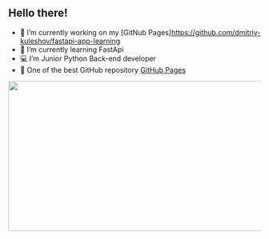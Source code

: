 ## Hello there!


- 🔭 I’m currently working on my [GitNub Pages]https://github.com/dmitriy-kuleshov/fastapi-app-learning
- 🌱 I’m currently learning FastApi
- 💻 I’m Junior Python Back-end developer
- 🚀 One of the best GitHub repository [GitHub Pages](https://github.com/cheatsnake/backend-cheats)
   

<div align="center">
  <img src="https://media1.tenor.com/m/ESZiZA8o418AAAAC/one-piece-luffy-gear-5.gif" align="left" width="600" height="300"/>
</div>
